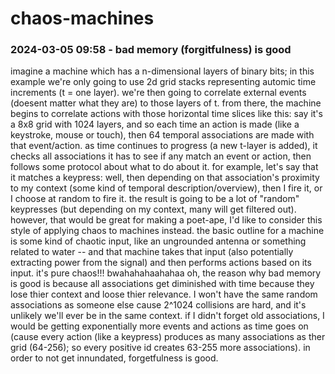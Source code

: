 # chaos-machines

### 2024-03-05 09:58 - bad memory (forgitfulness) is good

imagine a machine which has a n-dimensional layers of binary bits; in this example we're only going to use 2d grid stacks representing automic time increments (t = one layer). we're then going to correlate external events (doesent matter what they are) to those layers of t. from there, the machine begins to correlate actions with those horizontal time slices like this: say it's a 8x8 grid with 1024 layers, and so each time an action is made (like a keystroke, mouse or touch), then 64 temporal associations are made with that event/action. as time continues to progress (a new t-layer is added), it checks all associations it has to see if any match an event or action, then follows some protocol about what to do about it. for example, let's say that it matches a keypress: well, then depending on that association's proximity to my context (some kind of temporal description/overview), then I fire it, or I choose at random to fire it.
the result is going to be a lot of "random" keypresses (but depending on my context, many will get filtered out). however, that would be great for making a poet-ape, I'd like to consider this style of applying chaos to machines instead. the basic outline for a machine is some kind of chaotic input, like an ungrounded antenna or something related to water -- and that machine takes that input (also potentially extracting power from the signal) and then performs actions based on its input. it's pure chaos!!! bwahahahaahahaa
	oh, the reason why bad memory is good is because all associations get diminished with time because they lose thier context and loose thier relevance. I won't have the same random associations as someone else cause 2^1024 collisions are hard, and it's unlikely we'll ever be in the same context. if I didn't forget old associations, I would be getting exponentially more events and actions as time goes on (cause every action (like a keypress) produces as many associations as ther grid (64-256); so every positive id creates 63-255 more associations). in order to not get innundated, forgetfulness is good.

